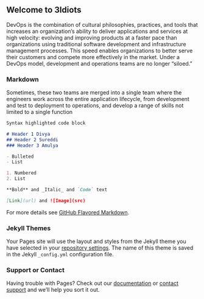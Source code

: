 ## Welcome to 3Idiots

DevOps is the combination of cultural philosophies, practices, and tools that increases an organization’s ability to deliver applications and services at high velocity: evolving and improving products at a faster pace than organizations using traditional software development and infrastructure management processes. 
This speed enables organizations to better serve their customers and compete more effectively in the market.
Under a DevOps model, development and operations teams are no longer “siloed.” 
### Markdown

Sometimes, these two teams are merged into a single team where the engineers work across the entire application lifecycle, from development and test to deployment to operations, and develop a range of skills not limited to a single function
```markdown
Syntax highlighted code block

# Header 1 Divya
## Header 2 Sureddi
### Header 3 Amulya

- Bulleted
- List

1. Numbered
2. List

**Bold** and _Italic_ and `Code` text

[Link](url) and ![Image](src)
```

For more details see [GitHub Flavored Markdown](https://guides.github.com/features/mastering-markdown/).

### Jekyll Themes

Your Pages site will use the layout and styles from the Jekyll theme you have selected in your [repository settings](https://github.com/Divyagarimella/nedi/settings). The name of this theme is saved in the Jekyll `_config.yml` configuration file.

### Support or Contact

Having trouble with Pages? Check out our [documentation](https://help.github.com/categories/github-pages-basics/) or [contact support](https://github.com/contact) and we’ll help you sort it out.
